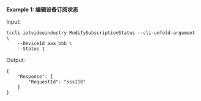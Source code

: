 **Example 1: 编辑设备订阅状态**



Input: 

```
tccli iotvideoindustry ModifySubscriptionStatus --cli-unfold-argument  \
    --DeviceId aaa_bbb \
    --Status 1
```

Output: 
```
{
    "Response": {
        "RequestId": "sss118"
    }
}
```

